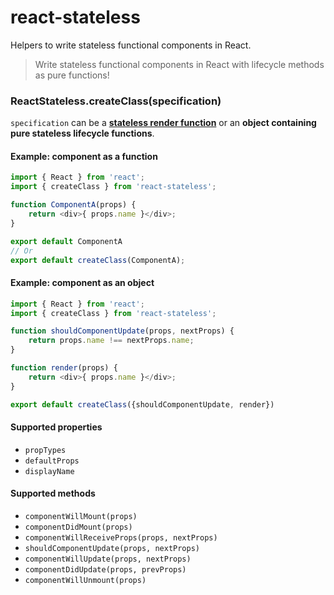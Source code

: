 # react-stateless

Helpers to write stateless functional components in React.

> Write stateless functional components in React with lifecycle methods as pure functions!


### ReactStateless.createClass(specification)

`specification` can be a __[stateless render function](https://facebook.github.io/react/blog/2015/10/07/react-v0.14.html#stateless-functional-components)__
or an __object containing pure stateless lifecycle functions__.

#### Example: component as a function

```javascript
import { React } from 'react';
import { createClass } from 'react-stateless';

function ComponentA(props) {
    return <div>{ props.name }</div>;
}

export default ComponentA
// Or
export default createClass(ComponentA);
```

#### Example: component as an object

```javascript
import { React } from 'react';
import { createClass } from 'react-stateless';

function shouldComponentUpdate(props, nextProps) {
    return props.name !== nextProps.name;
}

function render(props) {
    return <div>{ props.name }</div>;
}

export default createClass({shouldComponentUpdate, render})
```

#### Supported properties

- `propTypes`
- `defaultProps`
- `displayName`

#### Supported methods

- `componentWillMount(props)`
- `componentDidMount(props)`
- `componentWillReceiveProps(props, nextProps)`
- `shouldComponentUpdate(props, nextProps)`
- `componentWillUpdate(props, nextProps)`
- `componentDidUpdate(props, prevProps)`
- `componentWillUnmount(props)`
